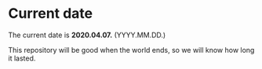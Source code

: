 # Current date

The current date is **2020.04.07.** (YYYY.MM.DD.)

This repository will be good when the world ends, so we will know how long it lasted.
